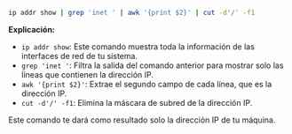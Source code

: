 ```bash
ip addr show | grep 'inet ' | awk '{print $2}' | cut -d'/' -f1
```

**Explicación:**

* `ip addr show`: Este comando muestra toda la información de las interfaces de red de tu sistema.
* `grep 'inet '`: Filtra la salida del comando anterior para mostrar solo las líneas que contienen la dirección IP.
* `awk '{print $2}'`: Extrae el segundo campo de cada línea, que es la dirección IP.
* `cut -d'/' -f1`: Elimina la máscara de subred de la dirección IP.

Este comando te dará como resultado solo la dirección IP de tu máquina.
